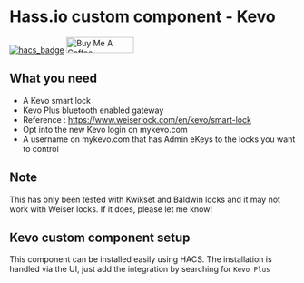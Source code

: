 # Hass.io custom component - Kevo

[![hacs_badge](https://img.shields.io/badge/HACS-Custom-41BDF5.svg?style=for-the-badge)](https://github.com/hacs/integration) <a href="https://www.buymeacoffee.com/dcmeglio" target="_blank"><img src="https://cdn.buymeacoffee.com/buttons/default-orange.png" alt="Buy Me A Coffee" height="28" width="119"></a>




## What you need

- A Kevo smart lock
- Kevo Plus bluetooth enabled gateway
- Reference : https://www.weiserlock.com/en/kevo/smart-lock
- Opt into the new Kevo login on mykevo.com
- A username on mykevo.com that has Admin eKeys to the locks you want to control

## Note

This has only been tested with Kwikset and Baldwin locks and it may not work with Weiser locks. If it does, please let me know!

## Kevo custom component setup

This component can be installed easily using HACS. The installation is handled via the UI, just add the integration by searching for `Kevo Plus`
